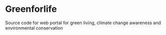 # Greenforlife
Source code for web portal for green living, climate change awareness and environmental conservation
